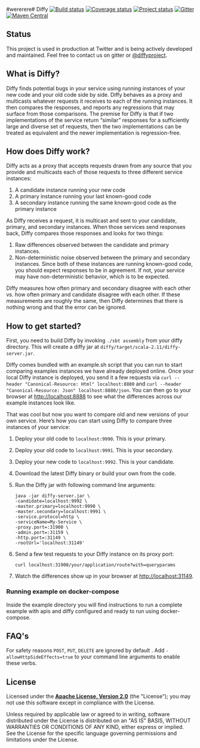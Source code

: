 #wererere# Diffy
[![Build status](https://img.shields.io/travis/twitter/diffy/master.svg)](https://travis-ci.org/twitter/diffy)
[![Coverage status](https://img.shields.io/codecov/c/github/twitter/diffy/master.svg)](https://codecov.io/github/twitter/diffy)
[![Project status](https://img.shields.io/badge/status-active-brightgreen.svg)](#status)
[![Gitter](https://img.shields.io/badge/gitter-join%20chat-green.svg)](https://gitter.im/twitter/diffy)
[![Maven Central](https://img.shields.io/maven-central/v/com.twitter/diffy_2.11.svg)](https://maven-badges.herokuapp.com/maven-central/com.twitter/diffy_2.11)

## Status

This project is used in production at Twitter and is being actively developed and maintained. Feel 
free to contact us on gitter or [@diffyproject](https://twitter.com/diffyproject).

## What is Diffy?

Diffy finds potential bugs in your service using running instances of your new code and your old
code side by side. Diffy behaves as a proxy and multicasts whatever requests it receives to each of
the running instances. It then compares the responses, and reports any regressions that may surface
from those comparisons. The premise for Diffy is that if two implementations of the service return
“similar” responses for a sufficiently large and diverse set of requests, then the two
implementations can be treated as equivalent and the newer implementation is regression-free.

## How does Diffy work?

Diffy acts as a proxy that accepts requests drawn from any source that you provide and multicasts
each of those requests to three different service instances:

1. A candidate instance running your new code
2. A primary instance running your last known-good code
3. A secondary instance running the same known-good code as the primary instance

As Diffy receives a request, it is multicast and sent to your candidate, primary, and secondary
instances. When those services send responses back, Diffy compares those responses and looks for two
things:

1. Raw differences observed between the candidate and primary instances.
2. Non-deterministic noise observed between the primary and secondary instances. Since both of these
   instances are running known-good code, you should expect responses to be in agreement. If not,
   your service may have non-deterministic behavior, which is to be expected.

Diffy measures how often primary and secondary disagree with each other vs. how often primary and
candidate disagree with each other. If these measurements are roughly the same, then Diffy
determines that there is nothing wrong and that the error can be ignored.

## How to get started?

First, you need to build Diffy by invoking `./sbt assembly` from your diffy directory. This will create 
a diffy jar at `diffy/target/scala-2.11/diffy-server.jar`.

Diffy comes bundled with an example.sh script that you can run to start comparing examples instances 
we have already deployed online. Once your local Diffy instance is deployed, you send it a few requests 
via `curl --header "Canonical-Resource: Html" localhost:8880` and `curl --header "Canonical-Resource: Json" localhost:8880/json`. You can then go to your browser at 
[http://localhost:8888](http://localhost:8888) to see what the differences across our example instances look like.

That was cool but now you want to compare old and new versions of your own service. Here’s how you can 
start using Diffy to compare three instances of your service:

1. Deploy your old code to `localhost:9990`. This is your primary.
2. Deploy your old code to `localhost:9991`. This is your secondary.
3. Deploy your new code to `localhost:9992`. This is your candidate.
4. Download the latest Diffy binary or build your own from the code.
5. Run the Diffy jar with following command line arguments:

    ```
    java -jar diffy-server.jar \
    -candidate=localhost:9992 \
    -master.primary=localhost:9990 \
    -master.secondary=localhost:9991 \
    -service.protocol=http \
    -serviceName=My-Service \
    -proxy.port=:31900 \
    -admin.port=:31159 \
    -http.port=:31149 \
    -rootUrl='localhost:31149'
    ```

6. Send a few test requests to your Diffy instance on its proxy port:

    ```
    curl localhost:31900/your/application/route?with=queryparams
    ```

7. Watch the differences show up in your browser at [http://localhost:31149](http://localhost:31149).

### Running example on docker-compose

Inside the example directory you will find instructions to run a complete example with apis and diffy configured and ready to run using docker-compose.
 
## FAQ's
   For safety reasons `POST`, `PUT`, ` DELETE ` are ignored by default . Add ` -allowHttpSideEffects=true ` to your command line arguments to enable these verbs.


## License

Licensed under the **[Apache License, Version 2.0](http://www.apache.org/licenses/LICENSE-2.0)** (the "License");
you may not use this software except in compliance with the License.

Unless required by applicable law or agreed to in writing, software
distributed under the License is distributed on an "AS IS" BASIS,
WITHOUT WARRANTIES OR CONDITIONS OF ANY KIND, either express or implied.
See the License for the specific language governing permissions and
limitations under the License.
